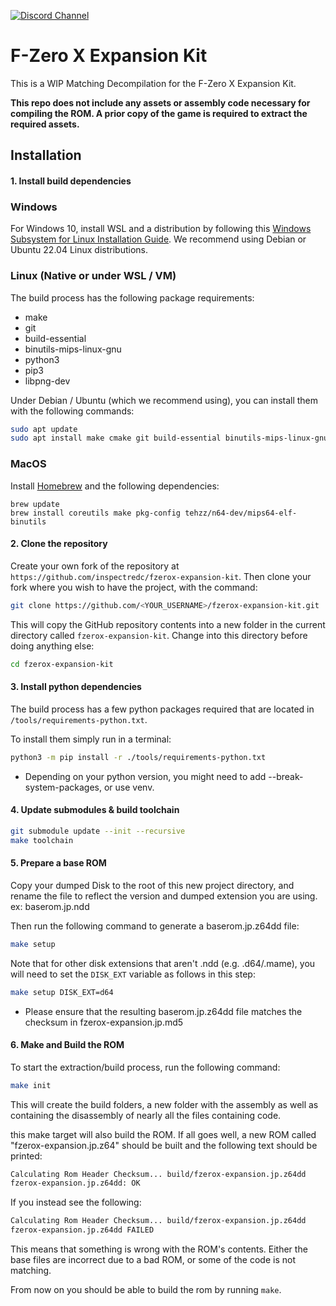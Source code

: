 [![Discord Channel][discord-badge]][discord]

# F-Zero X Expansion Kit

This is a WIP Matching Decompilation for the F-Zero X Expansion Kit.

**This repo does not include any assets or assembly code necessary for compiling the ROM. A prior copy of the game is required to extract the required assets.**

## Installation

#### 1. Install build dependencies

### Windows

For Windows 10, install WSL and a distribution by following this
[Windows Subsystem for Linux Installation Guide](https://docs.microsoft.com/en-us/windows/wsl/install-win10).
We recommend using Debian or Ubuntu 22.04 Linux distributions.

### Linux (Native or under WSL / VM)

The build process has the following package requirements:

* make
* git
* build-essential
* binutils-mips-linux-gnu
* python3
* pip3
* libpng-dev

Under Debian / Ubuntu (which we recommend using), you can install them with the following commands:

```bash
sudo apt update
sudo apt install make cmake git build-essential binutils-mips-linux-gnu python3 python3-pip clang-format-14 clang-tidy
```

### MacOS

Install [Homebrew](https://brew.sh) and the following dependencies:
```
brew update
brew install coreutils make pkg-config tehzz/n64-dev/mips64-elf-binutils
```

#### 2. Clone the repository

Create your own fork of the repository at `https://github.com/inspectredc/fzerox-expansion-kit`. Then clone your fork where you wish to have the project, with the command:

```bash
git clone https://github.com/<YOUR_USERNAME>/fzerox-expansion-kit.git
```

This will copy the GitHub repository contents into a new folder in the current directory called `fzerox-expansion-kit`. Change into this directory before doing anything else:

```bash
cd fzerox-expansion-kit
```

#### 3. Install python dependencies

The build process has a few python packages required that are located in `/tools/requirements-python.txt`.

To install them simply run in a terminal:

```bash
python3 -m pip install -r ./tools/requirements-python.txt
```
* Depending on your python version, you might need to add  --break-system-packages, or use venv.

#### 4. Update submodules & build toolchain

```bash
git submodule update --init --recursive
make toolchain
```

#### 5. Prepare a base ROM

Copy your dumped Disk to the root of this new project directory, and rename the file to reflect the version and dumped extension you are using. ex: baserom.jp.ndd

Then run the following command to generate a baserom.jp.z64dd file:

```bash
make setup
```

Note that for other disk extensions that aren't .ndd (e.g. .d64/.mame), you will need to set the `DISK_EXT` variable as follows in this step:

```bash
make setup DISK_EXT=d64
```

- Please ensure that the resulting baserom.jp.z64dd file matches the checksum in fzerox-expansion.jp.md5

#### 6. Make and Build the ROM

To start the extraction/build process, run the following command:

```bash
make init
```
This will create the build folders, a new folder with the assembly as well as containing the disassembly of nearly all the files containing code.

this make target will also build the ROM. If all goes well, a new ROM called "fzerox-expansion.jp.z64" should be built and the following text should be printed:

```bash
Calculating Rom Header Checksum... build/fzerox-expansion.jp.z64dd
fzerox-expansion.jp.z64dd: OK
```

If you instead see the following:

```bash
Calculating Rom Header Checksum... build/fzerox-expansion.jp.z64dd
fzerox-expansion.jp.z64dd FAILED
```

This means that something is wrong with the ROM's contents. Either the base files are incorrect due to a bad ROM, or some of the code is not matching.

From now on you should be able to build the rom by running `make`.

[discord]: https://discord.gg/f2gmBaHySA
[discord-badge]: https://img.shields.io/discord/1252984267471061053?logo=discord&logoColor=ffffff
